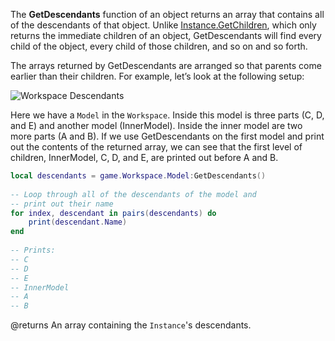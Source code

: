 The **GetDescendants** function of an object returns an array that contains all of the descendants of that object. Unlike [Instance.GetChildren](https://developer.roblox.com/api-reference/function/Instance/GetChildren), which only returns the immediate children of an object, GetDescendants will find every child of the object, every child of those children, and so on and so forth.

The arrays returned by GetDescendants are arranged so that parents come earlier than their children. For example, let’s look at the following setup:

![Workspace Descendants][1]

Here we have a `Model` in the `Workspace`. Inside this model is three parts (C, D, and E) and another model (InnerModel). Inside the inner model are two more parts (A and B). If we use GetDescendants on the first model and print out the contents of the returned array, we can see that the first level of children, InnerModel, C, D, and E, are printed out before A and B.

```lua
local descendants = game.Workspace.Model:GetDescendants()
 
-- Loop through all of the descendants of the model and
-- print out their name
for index, descendant in pairs(descendants) do
	print(descendant.Name)
end
 
-- Prints:
-- C
-- D
-- E
-- InnerModel
-- A
-- B
```

[1]: https://developer.roblox.com/assets/5c5622a2005d89b20bb84fee/GetDescendantsExample.png
@returns An array containing the `Instance`'s descendants.